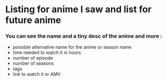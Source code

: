 # Listing for anime I saw and list for future anime

### You can see the name and a tiny desc of the anime and more :

- possible alternative name for the anime or season name
- time needed to watch it in hours
- number of episode
- number of seasons 
- tags
- link to watch it or AMV
